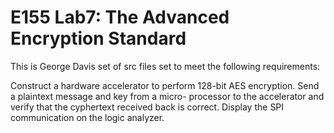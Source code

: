 # E155 Lab7: The Advanced Encryption Standard

This is George Davis set of src files set to meet the following requirements:

Construct a hardware accelerator to perform 128-bit AES encryption. Send a plaintext message and key from a micro- processor to the accelerator and verify that the cyphertext received back is correct. Display the SPI communication on the logic analyzer.